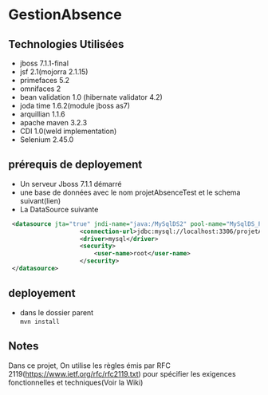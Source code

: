 GestionAbsence
==============

## Technologies Utilisées ##

- jboss 7.1.1-final
- jsf 2.1(mojorra 2.1.15)
- primefaces 5.2
- omnifaces 2
- bean validation 1.0 (hibernate validator 4.2)
- joda time 1.6.2(module jboss as7)
- arquillian 1.1.6
- apache maven 3.2.3
- CDI 1.0(weld implementation)
- Selenium 2.45.0


## prérequis de deployement ##

- Un serveur Jboss 7.1.1 démarré
- une base de données avec le nom projetAbsenceTest et le schema suivant(lien)
- La DataSource suivante
```xml 
 <datasource jta="true" jndi-name="java:/MySqlDS2" pool-name="MySqlDS_Pool2" enabled="true">
                    <connection-url>jdbc:mysql://localhost:3306/projetAbsenceTest</connection-url>
                    <driver>mysql</driver>
                    <security>
                        <user-name>root</user-name>
                    </security>
 </datasource>
```
## deployement ##

- dans le dossier parent  
``` mvn install ```

## Notes ##

Dans ce projet, On utilise les règles émis par RFC 2119(https://www.ietf.org/rfc/rfc2119.txt) pour spécifier les exigences fonctionnelles et techniques(Voir la Wiki)
